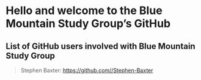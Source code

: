 # Hello and welcome to the Blue Mountain Study Group’s GitHub

## List of GitHub users involved with Blue Mountain Study Group
> Stephen Baxter: https://github.com//Stephen-Baxter

